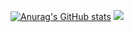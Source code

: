 [![Anurag's GitHub stats](https://github-readme-stats.vercel.app/api?username=billmi&show_icons=true)](https://github.com/anuraghazra/github-readme-stats)
<img alian="right" src="https://github-readme-stats.vercel.app/api/top-langs?username=billmi&layout=compact&langs_count=8&card_width=286"/>
